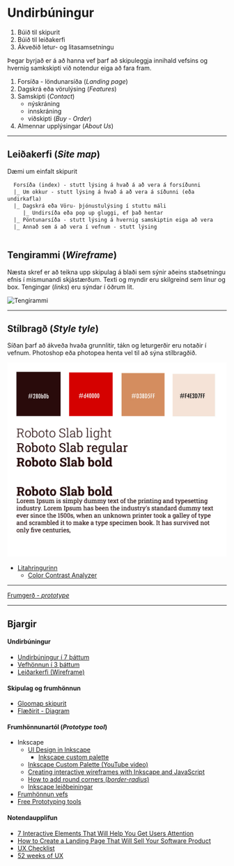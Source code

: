 # Undirbúningur

1. Búið til skipurit
1. Búið til leiðakerfi
1. Ákveðið letur- og litasamsetningu

Þegar byrjað er á að hanna vef þarf að skipuleggja innihald vefsins og hvernig samkskipti við notendur eiga að fara fram.

1. Forsíða - löndunarsíða (_Landing page_)
2. Dagskrá eða vörulýsing (_Features_)
4. Samskipti (_Contact_)
   * nýskráning 
   * innskráning 
   * viðskipti (_Buy - Order_)
5. Almennar upplýsingar (_About Us_)

---

## Leiðakerfi (_Site map_)

Dæmi um einfalt skipurit

```
  Forsíða (index) - stutt lýsing á hvað á að vera á forsíðunni
  |_ Um okkur - stutt lýsing á hvað á að vera á síðunni (eða undirkafla)
  |_ Dagskrá eða Vöru- þjónustulýsing í stuttu máli
     |_ Undirsíða eða pop up gluggi, ef það hentar
  |_ Pöntunarsíða - stutt lýsing á hvernig samskiptin eiga að vera
  |_ Annað sem á að vera í vefnum - stutt lýsing
  
```

## Tengirammi (_Wireframe_)

Næsta skref er að teikna upp skipulag á blaði sem sýnir aðeins staðsetningu efnis í mismunandi skjástærðum. Texti og myndir eru skilgreind sem línur og box. Tengingar (_links_) eru sýndar í öðrum lit.

![Tengirammi](wireframe/SVG/Wireframe.svg)

---

## Stílbragð (_Style tyle_)

Síðan þarf að ákveða hvaða grunnlitir, tákn og leturgerðir eru notaðir í vefnum. Photoshop eða photopea henta vel til að sýna stílbragðið.

![Stílbragð](style-tyle/stílbragð.jpg) 

* [Litahringurinn](https://color.adobe.com/create/color-wheel/)
  * [Color Contrast Analyzer](https://color.adobe.com/create/color-contrast-analyzer)

---

[Frumgerð - _prototype_](prototype)

--- 

## Bjargir

#### Undirbúningur

* [Undirbúningur í 7 þáttum](https://webflow.com/blog/the-web-design-process-in-7-simple-steps)
* [Vefhönnun í 3 þáttum](https://webflow.com/blog/3-tools-to-power-your-design-review-process)
* [Leiðarkerfi (Wireframe)](https://www.freecodecamp.org/news/what-is-a-wireframe-ux-design-tutorial-website/)

#### Skipulag og frumhönnun

* [Gloomap skipurit](https://www.gloomaps.com/)
* [Flæðirit - Diagram](https://www.drawio.com/)

#### Frumhönnunartól (_Prototype tool_)

* Inkscape
  * [UI Design in Inkscape](https://manjitkarve.com/posts/inkscape-design-1/)
    * [Inkscape custom palette](https://manjitkarve.com/posts/inkscape-custom-palette/)
  * [Inkscape Custom Palette (YouTube video)](https://www.youtube.com/watch?v=Y1E8YWOB_Yc)
  * [Creating interactive wireframes with Inkscape and JavaScript](https://eclipsesource.com/blogs/2012/07/03/wireframing-inkscape-javascript/)
  * [How to add round corners (_border-radius_)](https://thepixelproducer.com/how-to-add-curves-or-round-corners-in-inkscape/)
  * [Inkscape leiðbeiningar](https://thepixelproducer.com/category/inkscape/)
* [Frumhönnun vefs](https://www.freecodecamp.org/news/designing-a-website-ui-with-prototyping/)
* [Free Prototyping tools](https://theproductmanager.com/tools/best-free-prototyping-tools/)

#### Notendaupplifun

* [7 Interactive Elements That Will Help You Get Users Attention](https://bamboolab.eu/blog/development/7-interactive-elements-that-will-help-you-get-users-attention)
* [How to Create a Landing Page That Will Sell Your Software Product](https://bamboolab.eu/blog/development/how-to-create-a-landing-page-that-will-sell-your-software-product)
* [UX Checklist](https://uxchecklist.github.io/)
* [52 weeks of UX](http://52weeksofux.com/post/475093254/10-principles-of-ux) 
